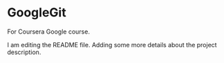 # GoogleGit
For Coursera Google course.

I am editing the README file. Adding some more details about the project description. 
